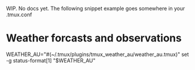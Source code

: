 WIP. No docs yet. The following snippet example goes somewhere in your .tmux.conf

# Weather forcasts and observations
WEATHER_AU="#(~/.tmux/plugins/tmux_weather_au/weather_au.tmux)"
set -g status-format[1] "$WEATHER_AU"